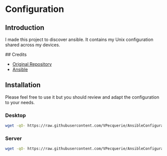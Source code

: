 # Configuration

## Introduction

I made this project to discover ansible. It contains my Unix configuration shared across my devices.

## Credits

* [Original Repository](https://github.com/pbassiner/dev-env)
* [Ansible](https://www.ansible.com/)

## Installation

Please feel free to use it but you should review and adapt the configuration to your needs.

### Desktop

```bash
wget -qO- https://raw.githubusercontent.com/VPecquerie/AnsibleConfiguration/master/install_desktop.sh | bash
```

### Server

```bash
wget -qO- https://raw.githubusercontent.com/VPecquerie/AnsibleConfiguration/master/install_server.sh | bash
```